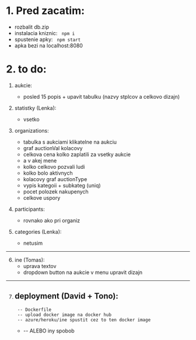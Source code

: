 # 1. Pred zacatim:
 - rozbalit db.zip 
 - instalacia kniznic:
&nbsp; ```
       npm i
       ```
 - spustenie apky:
&nbsp; ```
       npm start
       ```
 - apka bezi na localhost:8080

# 2. to do:
1. aukcie:
    - posled 15 popis + upavit tabulku (nazvy stplcov a celkovo dizajn)
2. statistky (Lenka):
    - vsetko

3. organizations:
    - tabulka s aukciami klikatelne na aukciu
    - graf auctionVal kolacovy
    - celkova cena kolko zaplatili za vsetky aukcie
    - a v akej mene
    - kolko celkovo pozvali ludi
    - kolko bolo aktivnych
    - kolacovy graf auctionType
    - vypis kategoii + subkateg (uniq)
    - pocet polozek nakupenych
    - celkove uspory

4. participants:
    - rovnako ako pri organiz

5. categories (Lenka):
    - netusim
---
6. ine (Tomas):
    - uprava textov
    - dropdown button na aukcie v menu upravit dizajn
---
7. deployment (David + Tono):
    -
        -- Dockerfile
        -- upload docker image na docker hub
        -- azure/heroku/ine spustit cez to ten docker image 
    -
        -- ALEBO iny spobob  
